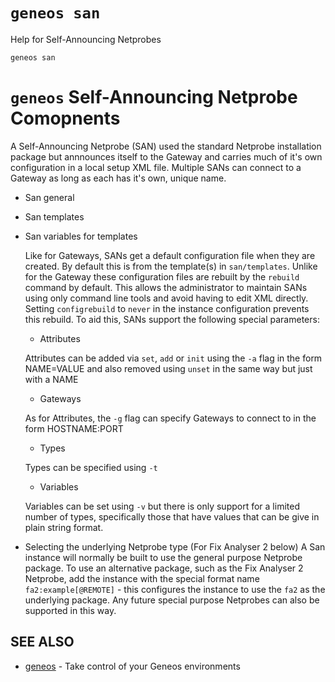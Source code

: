 # `geneos san`

Help for Self-Announcing Netprobes

```text
geneos san
```

# `geneos` Self-Announcing Netprobe Comopnents

A Self-Announcing Netprobe (SAN) used the standard Netprobe installation
package but annnounces itself to the Gateway and carries much of it's
own configuration in a local setup XML file. Multiple SANs can connect
to a Gateway as long as each has it's own, unique name.

* San general

* San templates

* San variables for templates

  Like for Gateways, SANs get a default configuration file when they are
  created. By default this is from the template(s) in `san/templates`.
  Unlike for the Gateway these configuration files are rebuilt by the
  `rebuild` command by default. This allows the administrator to
  maintain SANs using only command line tools and avoid having to edit
  XML directly. Setting `configrebuild` to `never` in the instance
  configuration prevents this rebuild. To aid this, SANs support the
  following special parameters:

  * Attributes

  Attributes can be added via `set`, `add` or `init` using the `-a` flag
  in the form NAME=VALUE and also removed using `unset` in the same way
  but just with a NAME

  * Gateways

  As for Attributes, the `-g` flag can specify Gateways to connect to in
  the form HOSTNAME:PORT

  * Types

  Types can be specified using `-t`

  * Variables

  Variables can be set using `-v` but there is only support for a
  limited number of types, specifically those that have values that can
  be give in plain string format.

* Selecting the underlying Netprobe type (For Fix Analyser 2 below) A
  San instance will normally be built to use the general purpose
  Netprobe package. To use an alternative package, such as the Fix
  Analyser 2 Netprobe, add the instance with the special format name
  `fa2:example[@REMOTE]` - this configures the instance to use the `fa2`
  as the underlying package. Any future special purpose Netprobes can
  also be supported in this way.

## SEE ALSO

* [geneos](geneos.md)	 - Take control of your Geneos environments
